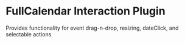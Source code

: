
# FullCalendar Interaction Plugin

Provides functionality for event drag-n-drop, resizing, dateClick, and selectable actions

